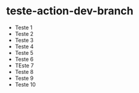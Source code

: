 # teste-action-dev-branch

- Teste 1
- Teste 2
- Teste 3
- Teste 4
- Teste 5
- Teste 6
- TEste 7
- Teste 8
- Teste 9
- Teste 10
